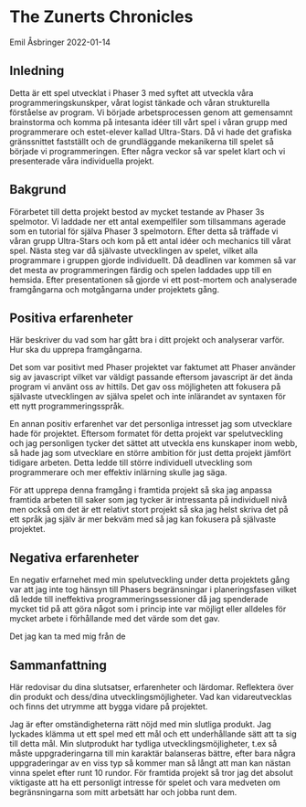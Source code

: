 # The Zunerts Chronicles

Emil Åsbringer 2022-01-14

## Inledning
Detta är ett spel utvecklat i Phaser 3 med syftet att utveckla våra programmeringskunskper, vårat logist tänkade och våran strukturella förståelse av program. Vi började arbetsprocessen genom att gemensamnt brainstorma och komma på intesanta idéer till vårt spel i våran grupp med programmerare och estet-elever kallad Ultra-Stars. Då vi hade det grafiska gränssnittet fastställt och de grundläggande mekanikerna till spelet så började vi programmeringen. Efter några veckor så var spelet klart och vi presenterade våra individuella projekt.

## Bakgrund

Förarbetet till detta projekt bestod av mycket testande av Phaser 3s spelmotor. Vi laddade ner ett antal exempelfiler som tillsammans agerade som en tutorial för själva Phaser 3 spelmotorn. Efter detta så träffade vi våran grupp Ultra-Stars och kom på ett antal idéer och mechanics till vårat spel. Nästa steg var då självaste utvecklingen av spelet, vilket alla programmare i gruppen gjorde individuellt. Då deadlinen var kommen så var det mesta av programmeringen färdig och spelen laddades upp till en hemsida. Efter presentationen så gjorde vi ett post-mortem och analyserade framgångarna och motgångarna under projektets gång.

## Positiva erfarenheter

Här beskriver du vad som har gått bra i ditt projekt och analyserar varför. Hur ska du upprepa framgångarna.

Det som var positivt med Phaser projektet var faktumet att Phaser använder sig av javascript vilket var väldigt passande eftersom javascript är det ända program vi använt oss av hittils. Det gav oss möjligheten att fokusera på självaste utvecklingen av själva spelet och inte inlärandet av syntaxen för ett nytt programmeringsspråk.

En annan positiv erfarenhet var det personliga intresset jag som utvecklare hade för projektet. Eftersom formatet för detta projekt var spelutveckling och jag personligen tycker det sättet att utveckla ens kunskaper inom webb, så hade jag som utvecklare en större ambition för just detta projekt jämfört tidigare arbeten. Detta ledde till större individuell utveckling som programmerare och mer effektiv inlärning skulle jag säga.

För att upprepa denna framgång i framtida projekt så ska jag anpassa framtida arbeten till saker som jag tycker är intressanta på individuell nivå men också om det är ett relativt stort projekt så ska jag helst skriva det på ett språk jag själv är mer bekväm med så jag kan fokusera på självaste projektet.

## Negativa erfarenheter

En negativ erfarnehet med min spelutveckling under detta projektets gång var att jag inte tog hänsyn till Phasers begränsningar i planeringsfasen vilket då ledde till ineffektiva programmeringssessioner då jag spenderade mycket tid på att göra något som i princip inte var möjligt eller alldeles för mycket arbete i förhållande med det värde som det gav.

Det jag kan ta med mig från de 

## Sammanfattning

Här redovisar du dina slutsatser, erfarenheter och lärdomar. Reflektera över din produkt och dess/dina utvecklingsmöjligheter.
Vad kan vidareutvecklas och finns det utrymme att bygga vidare på projektet.

Jag är efter omständigheterna rätt nöjd med min slutliga produkt. Jag lyckades klämma ut ett spel med ett mål och ett underhållande sätt att ta sig till detta mål. Min slutprodukt har tydliga utvecklingsmöjligheter, t.ex så måste uppgraderingarna till min karaktär balanseras bättre, efter bara några uppgraderingar av en viss typ så kommer man så långt att man kan nästan vinna spelet efter runt 10 rundor. För framtida projekt så tror jag det absolut viktigaste att ha ett personligt intresse för spelet och vara medveten om begränsningarna som mitt arbetsätt har och jobba runt dem.
